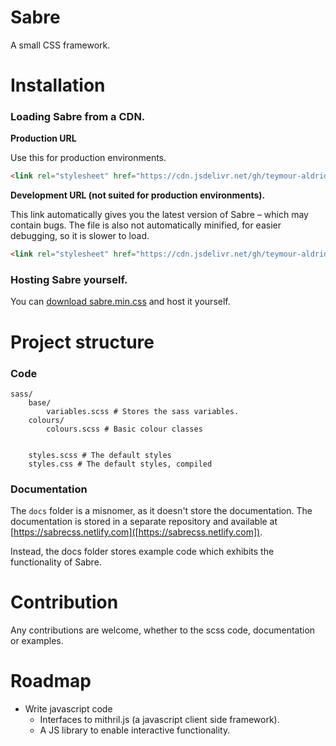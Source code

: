 # Sabre
A small CSS framework. 
# Installation
### Loading Sabre from a CDN.
**Production URL**

Use this for production environments.
```html
<link rel="stylesheet" href="https://cdn.jsdelivr.net/gh/teymour-aldridge/sabre@master/styles.min.css">
```
**Development URL (not suited for production environments).**

This link automatically gives you the latest version of Sabre – which may contain bugs.
The file is also not automatically minified, for easier debugging, so it is slower to load.
```html
<link rel="stylesheet" href="https://cdn.jsdelivr.net/gh/teymour-aldridge/sabre/styles.css">
```
### Hosting Sabre yourself.
You can <a href="https://cdn.jsdelivr.net/gh/teymour-aldridge/sabre/sass/styles.min.css" download>download sabre.min.css</a> and host it yourself.

# Project structure
### Code
```
sass/
    base/
        variables.scss # Stores the sass variables.
    colours/
        colours.scss # Basic colour classes 
    
        
    styles.scss # The default styles
    styles.css # The default styles, compiled
```
### Documentation
The `docs` folder is a misnomer, as it doesn't store the documentation. The documentation is stored in a separate repository and available at [https://sabrecss.netlify.com]([https://sabrecss.netlify.com]). 

Instead, the docs folder stores example code which exhibits the functionality of Sabre.

# Contribution
Any contributions are welcome, whether to the scss code, documentation or examples.

# Roadmap
- Write javascript code
    - Interfaces to mithril.js (a javascript client side framework).
    - A JS library to enable interactive functionality.